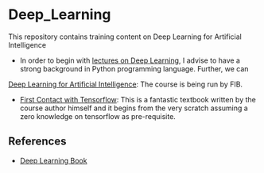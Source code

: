 # Deep_Learning
This repository contains training content on Deep Learning for Artificial Intelligence

* In order to begin with [lectures on Deep Learning](https://upc-mai-dl.github.io/), I advise to have a strong background in Python programming language. Further, we can 

[Deep Learning for Artificial Intelligence](http://dlai.deeplearning.barcelona/): The course is being run by FIB. 

* [First Contact with Tensorflow](http://jorditorres.org/research-teaching/tensorflow/first-contact-with-tensorflow-book/first-contact-with-tensorflow/): This is a fantastic textbook written by the course author himself and it begins from the very scratch assuming a zero knowledge on tensorflow as pre-requisite. 

## References
* [Deep Learning Book](http://www.deeplearningbook.org/)
